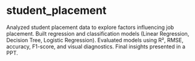 # student_placement
Analyzed student placement data to explore factors influencing job placement. Built regression and classification models (Linear Regression, Decision Tree, Logistic Regression). Evaluated models using R², RMSE, accuracy, F1-score, and visual diagnostics. Final insights presented in a PPT.
